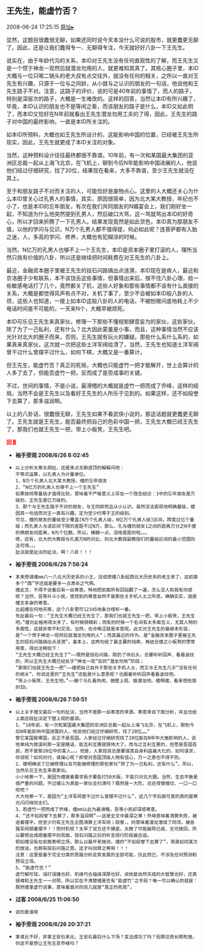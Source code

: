 ## 王先生，能虚竹否？
2008-06-24 17:25:15
[原址▸](http://www.fxgan.com/chan_time/2008_01_06/1083.htm)


显然，这题目很蠢很无聊，如果还同时说今天本没什么可说的股市，就更蠢更无聊了。因此，还是让我们蠢得专一、无聊得专注，今天就好好八卦一下王先生。

说实在，由于年龄代沟的关系，本ID对王先生没有任何直观性的了解，而王先生又是一个惯于神龙一现然后就潜龙勿用的人，就更难知其真了。其核心圈子里，本ID大概与一位只喝二锅头的老大叔有点交往外，就没有任何的相关，之所以一直对王先生有兴趣，只源于一位与之同龄，从小就与之认识的朋友的一句话，他说他和王先生路子不对。注意，这路子的评价，说的可是40年前的事情了，而人的路子，特别是深层次的路子，大概是一生难改的。这样的回答，当然让本ID有所兴趣了，毕竟，本ID认识的朋友也不是等闲之辈，而该朋友的路子是什么，本ID又如此明了，而本ID又恰好在N年前就看出王先生潜龙勿用工夫的了得，因此，王先生的路子对中国的最终影响，一直是本ID所关注的。

如本ID所预料，大概也如王先生所设计的，这能影响中国的位置，已经被王先生所现实，因此，王先生就更成了本ID关注的对象。

当然，这种预料设计往往最终都很不靠谱。10年前，有一次和某国最大集团的亚洲区总裁一起从上海飞北京，在飞机上，聊到今后N年能影响中国进展的人，他说他们经过仔细研究，找了20位，结果现在看来，大多不靠谱，至少王先生就没在其上。

至于和朋友路子不对而关注的人，可能恰好是废物点心。这里的人大概还关心为什么本ID曾关心过孔男人的事情，其实，原因很简单，因为北大某大教授，年纪也不小了，也是本ID的忘年朋友，有次在我们共同朋友的N婚宴会上，我们刚好坐一起，不知道为什么他突然提到孔男人，然后破口大骂，这一骂就骂出本ID的好奇心，所以才回来折腾了一下孔男人。结果发现竟然是如此货色，本ID真为那朋友不值，以他的学问与见识，N万个孔男人都不值得提，何必如此呢？连菩萨都有入胎之迷，人，多高的学问、修养，大概也有犯糊涂的时候。

当然，N亿万的孔男人也够不上一个王先生，本ID是资本圈子里打滚的人，理所当然只挑有价值的八卦，所以还是继续把时间耗费在对王先生的八卦上。

最近，金融资本圈子里被王先生的投石问路搞出点涟漪，本ID现在是病人，最近和京洛圈子少有联系，本不该饶舌这些事情，但事情出来后，按不住八卦心理，给一些敏感电话打了几个，竟然都关了机，这些人好象和那些事情都不该有什么直接的关系，大概是都觉得风声有点不对，关机了事了，至少不会被如本ID般八卦的人烦，这些人也知道，一接上如本ID这般八卦的人的电话，不被刨根问底地耗上不少电话时间是不可能的，一天来N个，大概早被烦死。

本ID可乐见王先生来真家伙，修理一下那些不懂规矩肆意妄为的家伙，这些家伙，除了为了一己私利，还有什么？北大因此蒙羞是小事，而且，这种事情当然不应该光针对北大的圈子而来，否则，王先生就有玩火的嫌疑。那些什么系什么系的，如果真来真家伙，这次就一次把这些土洋军阀给清了，当然，王先生也知道土洋军阀曾干过什么曾摆平过什么，如何下棋，大概又是一番算计。

但王先生，能虚竹否？真正的死局，大概也只能虚竹一把才能解开，世上会算计的人多了去了，但能否虚竹一把，反而成了是否成事的关键。

不过，世间的事情，不是小说，最滑稽的大概就是虚竹一把而成了乔峰，这样的结局，当然不会是王先生以及看好王先生的人所乐于见到的。如果这样，还不如段誉下去算了，那多滋润啊。

以上的八卦话，很蠢很无聊，王先生如果不看武侠小说的，那这话题就更蠢更无聊了。王先生就是王先生，能否最终把自己的色彩中国一把，王先生大概已经王先生了，那我们也就王先生一把，带上小板凳，王先生吧。




<font color='red'>**回复**</font>


- **袖手旁观 2008/6/26 8:02:45**
- ```
  以上分析太寒太胡扯，还是来点无聊透顶的解解闷吧：
  不等式运算，以孔男人为计量单位。
  1、N万个孔男人北大某大教授，缠的忘年朋友
  2、“N亿万的孔男人也够不上一个王先生”
  如果按同等量级才值得比较，意味着不严格意义上存在一个隐含结论：1中的忘年朋友是万级的，王先生是亿万级的。
  3、那个与王先生路子不对的朋友，与王同龄而且从小认识。虽然没法直观地明确量级，缠因其一句话而对王一直有兴趣，定为至少约等于王的级别。
  可见，缠的朋友的量级至少覆盖[N万个孔男人级，N亿万个孔男人级]区间，跨度过亿个量级；而孔男人与该区间下限的差距不过N万，那么，孔与缠的朋友1之间的距离万分之N于缠的俩朋友间距离，N为个位数。所以，模糊一点，没啥差距的啦。。。
  嗯，还有，北大的大教授与孔是万N的对比，则北大教授副教授们的量级区间的最小范围同法可得。。。
  扯淡就是扯淡的扯淡，啊！八卦！！！
  ```
- **袖手旁观 2008/6/26 7:56:24**
- ```
  本来想请缠mm八一八北大历史系的小王，没成想缠八卦起西北大历史系的老王来了。这前面多个“西”字还就是要多一点肃杀之气啊。
  缠此文，不得不说看后有一丝寒意。特地把前面所有回贴翻了一遍，怎么没人和我有同感呢？当然，吾等升斗小民，感觉到的寒意自然不是那些关手机人士之所感，确确实实，就是缠文本身的寒意。
  比起缠在何地买房，这个八卦更可12345地条分缕析一番。
  先扯最后一句：“王先生大概已经王先生了，那我们也就王先生一把，带上小板凳，王先生吧。”缠对此格用得太多了，有时候很精彩；而有的时候一个名词有太多面含义，尤其人物的多面性，这就非常不利交流。当然，也许晦涩就是本意呢。此文对王先生的最根本形容，是“一个惯于神龙一现然后就潜龙勿用的人”；而其最近的作为，是“金融资本圈子里被王先生的投石问路搞出点涟漪”。基本上，这两句给了最主要的线索，再结合缠之小板凳的惯常用意，得出注释如下：
  “王先生大概已经王先生了”――既然是投石问路，刚扔了块石头，总要听听回声、看看波纹的，所以王先生大概已经处于“神龙一现”后的“潜龙勿用”阶段；
  “那我们也就王先生一把”――缠把自己自外于那些关手机人士，而又与王先生几乎“没有任何的相关”，你说这里的“王先生”还能是什么意思呢？也跟着听听回声看看波纹吧。
  “带上小板凳，王先生吧。”――搬个马扎看热闹，做壁上观、做潜龙吧。缠啊缠，看来想抢我的ID。
  ```
- **袖手旁观 2008/6/26 7:59:51**
- ```
  以上关于缠文最后一句的扯淡，当然不是那一丝寒意的来源。寒意来自下面分析，并且也给上面这段扯淡定下壁上观的基调。
  1、“10年前，有一次和某国最大集团的亚洲区总裁一起从上海飞北京，在飞机上，聊到今后N年能影响中国进展的人，他说他们经过仔细研究，找了20位……”
  管它某国是哪国，反正不是吾国。人家经过仔细研究找了20位能在N年中大施影响的人，说他单纯为我谋利那一定是瞎话，能互利互惠就很伟大了。而与之互利互惠的，但愿是吾国吾民，而不是那20位中的某人。。。但是，人家投资总是要谋其自身利益最大化的，如何谋求，你说呢？如何对付，谁操心呢？即使对吾国顶级人物有信心，万一之患也不得不防。
  2、缠明确说了已被修理以及可能被修理的那些家伙“除了为一己私利，还有什么”。所以，当然乐见王先生来真家伙。
  小小地寒一下，是因为缠接着要求板子要各打50大板，不能只对北大圈。当然，生态平衡是很严重的问题。不过缠认为真能一家伙全扫清吗？既然是一大陀，总还得慢慢切、一口一口咬吧？
  大大地寒一下，是因为“土洋军阀曾干过什么曾摆平过什么”，这几个字后面可真的真的是寒光闪闪呀同志们。
  3、若虚竹一把而成了乔峰，缠mm以此为最滑稽，吾等小民却深感寒意。
  4、“还不如段誉下去算了，那多滋润啊”――这是全文中最深之寒！乔峰意味着清算失败，被逆着摆平，但至少仍有王先生企图清算土洋军阀；段誉，，则意味着潜龙潜成了同流，被各路军阀顺着摆平！！而时机呢？太早了双方还不摸底，太晚了可能破局已成、无可挽回，所以要想达成顺着摆平的局面，投石问路之后的听言观行阶段最合适。
  假如缠没有在前面表明立场，那么以最坏来揣测，缠的“不如段誉下去算了”，简直如同某方的放话，也颇有投石问路之意。这才叫彻骨之寒呀！！！
  注意：这里是基于完全分类的思路分析走势发展的全部可能，仅此而已，不涉及任何预测和预设立场。
  5、“能虚竹否？”
  虚竹解珍珑，误打误撞也好、机缘巧合福缘深厚也好、说他是自然天成的大智慧也好，还真很难和王先生一一对照，所以实在不清楚缠是否有‘能虚竹’之手段？唯一可以确认的就是：既然缠拿虚竹说事，意味着面对的庶几就是“真正的死局”。
  ```
- **过客 2008/6/25 11:06:50**
- ```
  说的是谁呀
  ```
- **袖手旁观 2008/6/26 20:37:21**
- ```
  拿谁比不好，非拿王安石来比。王安石最后什么下场？变法成功了吗？短期见效长期死翘，你这不是想让王先生变乔峰吗？
  ```
